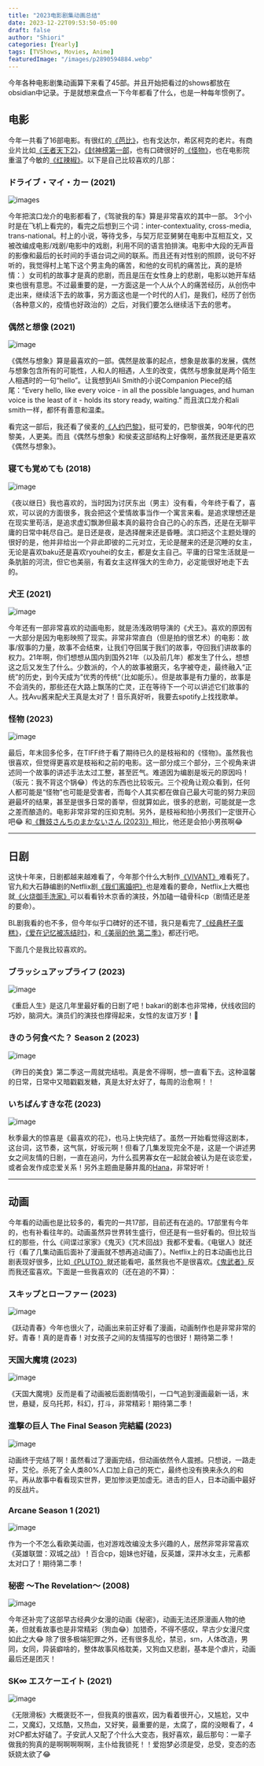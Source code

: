 ```yaml
---
title: "2023电影剧集动画总结"
date: 2023-12-22T09:53:50-05:00
draft: false
author: "Shiori"
categories: [Yearly]
tags: [TVShows, Movies, Anime]
featuredImage: "/images/p2890594884.webp"
---
```


今年各种电影剧集动画算下来看了45部。并且开始把看过的shows都放在obsidian中记录。于是就想来盘点一下今年都看了什么，也是一种每年惯例了。
<!--more-->
## 电影

今年一共看了16部电影。有很红的[《芭比》](https://movie.douban.com/subject/4058939/)，也有戈达尔，希区柯克的老片。有商业片比如[《王者天下2》](https://movie.douban.com/subject/34438328/)，[《封神榜第一部](https://movie.douban.com/subject/10604086/)，也有口碑很好的[《怪物》](https://movie.douban.com/subject/35797709/)，也在电影院重温了今敏的[《红辣椒》](https://movie.douban.com/subject/1865703/)。以下是自己比较喜欢的几部：

### ドライブ・マイ・カー (2021)

![images](/images/p2669288400.webp)

今年把滨口龙介的电影都看了，《驾驶我的车》算是非常喜欢的其中一部。
3个小时是在飞机上看完的，看完之后想到三个词：inter-contextuality, cross-media, trans-national。村上的小说，等待戈多，与契万尼亚舅舅在电影中互相互文，又被改编成电影/戏剧/电影中的戏剧，利用不同的语言拍排演。电影中大段的无声音的影像和最后的长时间的手语台词之间的联系。而且还有对性别的照顾，说句不好听的，我觉得村上笔下这个男主角的痛苦，和他的女司机的痛苦比，真的是矫情：）女司机的故事才是真的悲剧，而且是压在女性身上的悲剧，电影以她开车结束也很有意思。不过最重要的是，一方面这是一个人从个人的痛苦经历，从创伤中走出来，继续活下去的故事，另方面这也是一个时代的人们，是我们，经历了创伤（各种意义的，疫情也好政治的）之后，对我们要怎么继续活下去的思考。

### 偶然と想像 (2021)

![image](/images/p2871303331.webp)

《偶然与想象》算是最喜欢的一部。偶然是故事的起点，想象是故事的发展，偶然与想象包含所有的可能性，人和人的相遇，人生的改变，偶然与想象就是两个陌生人相遇时的一句“hello”。让我想到Ali Smith的小说Companion Piece的结尾：“Every hello, like every voice - in all the possible languages, and human voice is the least of it - holds its story ready, waiting.” 而且滨口龙介和ali smith一样，都怀有善意和温柔。

看完这一部后，我还看了侯麦的[《人约巴黎》](https://movie.douban.com/subject/1294486/)，挺可爱的，巴黎很美，90年代的巴黎美，人更美。而且《偶然与想象》和侯麦这部结构上好像啊，虽然我还是更喜欢《偶然与想象》。

### 寝ても覚めても (2018)

![image](/images/p2545388297.webp)

《夜以继日》我也喜欢的，当时因为讨厌东出（男主）没有看，今年终于看了，喜欢，可以说的方面很多，我会把这个爱情故事当作一个寓言来看。是追求理想还是在现实里苟活，是追求虚幻飘渺但最本真的最符合自己的心的东西，还是在无聊平庸的日常中耗尽自己。是日还是夜，是选择醒来还是昏睡。滨口把这个主题处理的很好的是，他并非给出一个非此即彼的二元对立，无论是醒来的还是沉睡的女主，无论是喜欢baku还是喜欢ryouhei的女主，都是女主自己。平庸的日常生活就是一条肮脏的河流，但它也美丽，有着女主这样强大的生命力，必定能很好地走下去的。

### 犬王 (2021)

![image](/images/p2873522335.webp)

今年还有一部非常喜欢的动画电影，就是汤浅政明导演的《犬王》。喜欢的原因有一大部分是因为电影映照了现实。非常非常直白（但是拍的很艺术）的电影：故事/叙事的力量，故事不会结束，让我们夺回属于我们的故事，夺回我们讲故事的权力。21年啊，你们想想从国内到国外21年（以及前几年）都发生了什么，想想这之后又发生了什么。少数派的，个人的故事被磨灭，名字被夺走，最终融入“正统”的历史，到今天成为”优秀的传统“（比如能乐）。但是故事是有力量的，故事是不会消失的，那些还在大路上飘荡的亡灵，正在等待下一个可以讲述它们故事的人。找Avu酱来配犬王真是太对了！音乐真好听，我要去spotify上找找歌单。

### 怪物 (2023)

![image](/images/p2890594884.webp)

最后，年末回多伦多，在TIFF终于看了期待已久的是枝裕和的《怪物》。虽然我也很喜欢，但觉得更喜欢是枝裕和之前的电影。这一部分成三个部分，三个视角来讲述同一个故事的讲述手法太过工整，甚至匠气。难道因为编剧是坂元的原因吗！（坂元：我不背这个锅😂）传达的东西也比较坂元。三个视角让观众看到，任何人都可能是“怪物”也可能是受害者，而每个人其实都在做自己最大可能的努力来回避最坏的结果，甚至是很多日常的善举，但就算如此，很多的悲剧，可能就是一念之差而酿造的。电影非常非常的压抑克制。另外，是枝裕和拍小男孩们一定很开心吧😂 和[《舞妓さんちのまかないさん (2023)》](https://movie.douban.com/subject/35727023/)相比，他还是会拍小男孩啊😂

---

## 日剧

这快十年来，日剧都越来越难看了，今年那个什么大制作[《VIVANT》](https://movie.douban.com/subject/36212784/)难看死了。官九和大石静编剧的Netflix剧[《我们离婚吧》](https://movie.douban.com/subject/35623654/)也是难看的要命，Netflix上大概也就[《火烧御手洗家》](https://movie.douban.com/subject/35788958/)可以看看铃木京香的演技，外加磕一磕骨科cp（剧情还是差的要命）。

BL剧我看的也不多，但今年似乎口碑好的还不错，我只是看完了[《经典杯子蛋糕》](https://movie.douban.com/subject/35912078/)，[《爱在记忆被冻结时》](https://movie.douban.com/subject/36226585/)，和[《美丽的他 第二季》](https://movie.douban.com/subject/36216964/)，都还行吧。

下面几个是我比较喜欢的。

### ブラッシュアップライフ (2023)

![image](/images/p2889215042.webp)

《重启人生》是这几年里最好看的日剧了吧！bakari的剧本也非常棒，伏线收回的巧妙，脑洞大。演员们的演技也撑得起来，女性的友谊万岁！🎉

### きのう何食べた？ Season 2 (2023)

![image](/images/p2892076099.webp)

《昨日的美食》第二季这一周就完结啦。真是舍不得啊，想一直看下去。这种温馨的日常，日常中又暗戳戳发糖，真是太好太好了，每周的治愈啊！！

### いちばんすきな花 (2023)

![image](/images/p2900522710.webp)

秋季最大的惊喜是《最喜欢的花》，也马上快完结了。虽然一开始看觉得这剧本，这台词，这节奏，这气氛，好坂元啊！但看了几集发现完全不是，这是一个讲述男女之间友情的日剧，一直在追问，为什么孤男寡女在一起就会被认为是在谈恋爱，或者会发作成恋爱关系！另外主题曲是藤井風的[Hana](https://open.spotify.com/track/02tNuntKQsoou5T4O8meyh?si=54a1faad27884471)，非常好听！

---

## 动画

今年看的动画也是比较多的，看完的一共17部，目前还有在追的。17部里有今年的，也有补看往年的。动画虽然异世界转生盛行，但还是有一些好看的。但比较当红的那些，什么《间谍过家家》《鬼灭》《咒术回战》我都不爱看。《电锯人》就还行（看了几集动画后面补了漫画就不想再追动画了）。Netflix上的日本动画也比日剧表现好很多，比如[《PLUTO》](https://movie.douban.com/subject/27069431/)就还能看吧，虽然我也不是很喜欢。[《鬼武者》](https://movie.douban.com/subject/36105233/)反而我还蛮喜欢。下面是一些我喜欢的（还在追的不算）：

### スキップとローファー (2023)

![image](/images/p2874915183.webp)

《跃动青春》今年也很火了，动画出来前正好看了漫画，动画制作也是非常非常的好。青春！真的是青春！对女孩子之间的友情描写的也很好！期待第二季！

### 天国大魔境 (2023)

![image](/images/p2891353707.webp)

《天国大魔境》反而是看了动画被后面剧情吸引，一口气追到漫画最新一话，末世，悬疑，反乌托邦，科幻，打斗，非常精彩！期待第二季！

### 進撃の巨人 The Final Season 完結編 (2023)

![image](/images/p2900320438.webp)

动画终于完结了啊！虽然看过了漫画完结，但动画依然令人震撼。只想说，一路走好，艾伦。杀死了全人类80%人口加上自己的死亡，最终也没有换来永久的和平。再从故事中看看现实世界，更加惨淡更加虚无。进击的巨人，日本动画中最好的反战片。

### Arcane Season 1 (2021)

![image](/images/p2737301634.webp)

作为一个不怎么看欧美动画，也对游戏改编没太多兴趣的人，居然非常非常喜欢《英雄联盟：双城之战》！百合cp，姐妹也好磕，反英雄，深井冰女主，元素都太对口了！期待第二季！


### 秘密 〜The Revelation〜 (2008)

![image](/images/11346_1_9_8b.png)

今年还补完了这部早古经典少女漫的动画《秘密》，动画无法还原漫画人物的绝美，但就看故事也是非常精彩（狗血😂）加猎奇，不得不感叹，早古少女漫尺度如此之大😂 除了很多极端犯罪之外，还有很多乱伦，禁忌，sm，人体改造，男同，女同，异装癖啥的，整体故事风格耽美，又狗血又悲剧，基本是个虐片，动画最后还是团灭！

### SK∞ エスケーエイト (2021)

![image](/images/p2620975541.webp)

《无限滑板》大概褒贬不一，但我真的很喜欢，因为看着很开心，又尴尬，又中二，又魔幻，又炫酷，又热血，又好笑，最重要的是，太腐了，腐的没眼看了，4对CP都太好磕了。子安武人又配了个什么大变态，我好喜欢，最后那句：一辈子做我的狗真的是啊啊啊啊啊，主仆给我锁死！！爱抱梦必须是受，总受，变态的态妖娆太欲了😂

